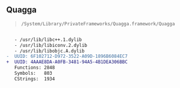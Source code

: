## Quagga

> `/System/Library/PrivateFrameworks/Quagga.framework/Quagga`

```diff

   - /usr/lib/libc++.1.dylib
   - /usr/lib/libiconv.2.dylib
   - /usr/lib/libobjc.A.dylib
-  UUID: 6F102712-D972-3522-A09D-1896B6084EC7
+  UUID: 4AAAE8DA-A0FB-3481-94A5-4B1DEA306BBC
   Functions: 2848
   Symbols:   803
   CStrings:  1934

```
